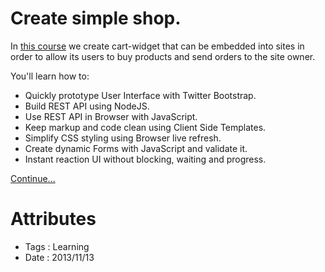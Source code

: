 # Create simple shop.

In [this course](/projects/salejs) we create cart-widget that can be
embedded into sites in order to allow its users to buy products and send
orders to the site owner.

You'll learn how to:

- Quickly prototype User Interface with Twitter Bootstrap.
- Build REST API using NodeJS.
- Use REST API in Browser with JavaScript.
- Keep markup and code clean using Client Side Templates.
- Simplify CSS styling using Browser live refresh.
- Create dynamic Forms with JavaScript and validate it.
- Instant reaction UI without blocking, waiting and progress.

[Continue...](/projects/salejs)

# Attributes

- Tags : Learning
- Date : 2013/11/13